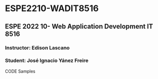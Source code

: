 # ESPE2210-WADIT8516
## ESPE 2022 10- Web Application Development  IT 8516
### Instructor: Edison Lascano
### Student: José Ignacio Yánez Freire
CODE Samples
